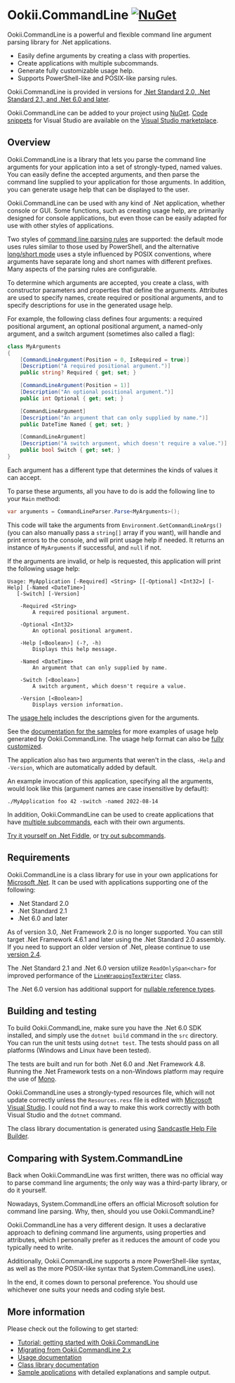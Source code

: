 # Ookii.CommandLine [![NuGet](https://img.shields.io/nuget/v/Ookii.CommandLine)](https://www.nuget.org/packages/Ookii.CommandLine/)

Ookii.CommandLine is a powerful and flexible command line argument parsing library for .Net
applications.

- Easily define arguments by creating a class with properties.
- Create applications with multiple subcommands.
- Generate fully customizable usage help.
- Supports PowerShell-like and POSIX-like parsing rules.

Ookii.CommandLine is provided in versions for [.Net Standard 2.0, .Net Standard 2.1, and .Net 6.0 and later](#requirements).

Ookii.CommandLine can be added to your project using [NuGet](https://nuget.org/packages/Ookii.CommandLine).
[Code snippets](docs/CodeSnippets.md) for Visual Studio are available on the
[Visual Studio marketplace](https://www.ookii.org/Link/CommandLineSnippets).

## Overview

Ookii.CommandLine is a library that lets you parse the command line arguments for your application
into a set of strongly-typed, named values. You can easily define the accepted arguments, and then
parse the command line supplied to your application for those arguments. In addition, you can
generate usage help that can be displayed to the user.

Ookii.CommandLine can be used with any kind of .Net application, whether console or GUI. Some
functions, such as creating usage help, are primarily designed for console applications, but even
those can be easily adapted for use with other styles of applications.

Two styles of [command line parsing rules](docs/Arguments.md) are supported: the default mode uses
rules similar to those used by PowerShell, and the alternative [long/short mode](docs/Arguments.md#longshort-mode)
uses a style influenced by POSIX conventions, where arguments have separate long and short names
with different prefixes. Many aspects of the parsing rules are configurable.

To determine which arguments are accepted, you create a class, with constructor parameters and
properties that define the arguments. Attributes are used to specify names, create required or
positional arguments, and to specify descriptions for use in the generated usage help.

For example, the following class defines four arguments: a required positional argument, an optional
positional argument, a named-only argument, and a switch argument (sometimes also called a flag):

```csharp
class MyArguments
{
    [CommandLineArgument(Position = 0, IsRequired = true)]
    [Description("A required positional argument.")]
    public string? Required { get; set; }

    [CommandLineArgument(Position = 1)]
    [Description("An optional positional argument.")]
    public int Optional { get; set; }

    [CommandLineArgument]
    [Description("An argument that can only supplied by name.")]
    public DateTime Named { get; set; }

    [CommandLineArgument]
    [Description("A switch argument, which doesn't require a value.")]
    public bool Switch { get; set; }
}
```

Each argument has a different type that determines the kinds of values it can accept.

To parse these arguments, all you have to do is add the following line to your `Main` method:

```csharp
var arguments = CommandLineParser.Parse<MyArguments>();
```

This code will take the arguments from `Environment.GetCommandLineArgs()` (you can also manually
pass a `string[]` array if you want), will handle and print errors to the console, and will print
usage help if needed. It returns an instance of `MyArguments` if successful, and `null` if not.

If the arguments are invalid, or help is requested, this application will print the following usage
help:

```text
Usage: MyApplication [-Required] <String> [[-Optional] <Int32>] [-Help] [-Named <DateTime>]
   [-Switch] [-Version]

    -Required <String>
        A required positional argument.

    -Optional <Int32>
        An optional positional argument.

    -Help [<Boolean>] (-?, -h)
        Displays this help message.

    -Named <DateTime>
        An argument that can only supplied by name.

    -Switch [<Boolean>]
        A switch argument, which doesn't require a value.

    -Version [<Boolean>]
        Displays version information.
```

The [usage help](docs/UsageHelp.md) includes the descriptions given for the arguments.

See the [documentation for the samples](src/Samples) for more examples of usage help generated by
Ookii.CommandLine. The usage help format can also be [fully customized](src/Samples/CustomUsage).

The application also has two arguments that weren't in the class, `-Help` and `-Version`, which are
automatically added by default.

An example invocation of this application, specifying all the arguments, would look like this
(argument names are case insensitive by default):

```text
./MyApplication foo 42 -switch -named 2022-08-14
```

In addition, Ookii.CommandLine can be used to create applications that have [multiple subcommands](docs/Subcommands.md),
each with their own arguments.

[Try it yourself on .Net Fiddle](https://dotnetfiddle.net/fgLvSl), or
[try out subcommands](https://dotnetfiddle.net/vGIG78).

## Requirements

Ookii.CommandLine is a class library for use in your own applications for [Microsoft .Net](https://dotnet.microsoft.com/).
It can be used with applications supporting one of the following:

- .Net Standard 2.0
- .Net Standard 2.1
- .Net 6.0 and later

As of version 3.0, .Net Framework 2.0 is no longer supported. You can still target .Net Framework
4.6.1 and later using the .Net Standard 2.0 assembly. If you need to support an older version of
.Net, please continue to use [version 2.4](https://github.com/SvenGroot/ookii.commandline/releases/tag/v2.4).

The .Net Standard 2.1 and .Net 6.0 version utilize `ReadOnlySpan<char>` for improved performance of
the [`LineWrappingTextWriter`](docs/Utilities.md) class.

The .Net 6.0 version has additional support for [nullable reference types](docs/Arguments.md#arguments-with-non-nullable-types).

## Building and testing

To build Ookii.CommandLine, make sure you have the .Net 6.0 SDK installed, and simply use the
`dotnet build` command in the `src` directory. You can run the unit tests using `dotnet test`. The
tests should pass on all platforms (Windows and Linux have been tested).

The tests are built and run for both .Net 6.0 and .Net Framework 4.8. Running the .Net Framework
tests on a non-Windows platform may require the use of [Mono](https://www.mono-project.com/).

Ookii.CommandLine uses a strongly-typed resources file, which will not update correctly unless the
`Resources.resx` file is edited with [Microsoft Visual Studio](https://visualstudio.microsoft.com/).
I could not find a way to make this work correctly with both Visual Studio and the `dotnet` command.

The class library documentation is generated using [Sandcastle Help File Builder](https://github.com/EWSoftware/SHFB).

## Comparing with System.CommandLine

Back when Ookii.CommandLine was first written, there was no official way to parse command line
arguments; the only way was a third-party library, or do it yourself.

Nowadays, System.CommandLine offers an official Microsoft solution for command line parsing. Why,
then, should you use Ookii.CommandLine?

Ookii.CommandLine has a very different design. It uses a declarative approach to defining command
line arguments, using properties and attributes, which I personally prefer as it reduces the amount
of code you typically need to write.

Additionally, Ookii.CommandLine supports a more PowerShell-like syntax, as well as the more
POSIX-like syntax that System.CommandLine uses).

In the end, it comes down to personal preference. You should use whichever one suits your needs and
coding style best.

## More information

Please check out the following to get started:

- [Tutorial: getting started with Ookii.CommandLine](docs/Tutorial.md)
- [Migrating from Ookii.CommandLine 2.x](docs/Migrating.md)
- [Usage documentation](docs/README.md)
- [Class library documentation](https://www.ookii.org/Link/CommandLineDoc)
- [Sample applications](src/Samples) with detailed explanations and sample output.
